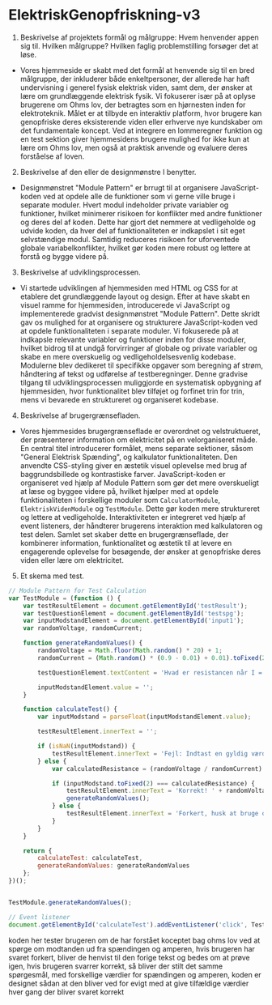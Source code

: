 # ElektriskGenopfriskning-v3
1. Beskrivelse af projektets formål og målgruppe: Hvem henvender appen sig til. Hvilken
målgruppe? Hvilken faglig problemstilling forsøger det at løse.


- Vores hjemmeside er skabt med det formål at henvende sig til en bred målgruppe, der inkluderer både enkeltpersoner, der allerede har haft undervisning i generel fysisk elektrisk viden, samt dem, der ønsker at lære om grundlæggende elektrisk fysik. Vi fokuserer især på at oplyse brugerene om Ohms lov, der betragtes som en hjørnesten inden for elektroteknik. Målet er at tilbyde en interaktiv platform, hvor brugere kan genopfriske deres eksisterende viden eller erhverve nye kundskaber om det fundamentale koncept. Ved at integrere en lommeregner funktion og en test sektion giver hjemmesidens brugere mulighed for ikke kun at lære om Ohms lov, men også at praktisk anvende og evaluere deres forståelse af loven.


2. Beskrivelse af den eller de designmønstre I benytter.


- Designmønstret "Module Pattern" er brrugt til at organisere JavaScript-koden ved at opdele alle de funktioner som vi gerne ville bruge i separate moduler. Hvert modul indeholder private variabler og funktioner, hvilket minimerer risikoen for konflikter med andre funktioner og deres del af koden. Dette har gjort det nemmere at vedligeholde og udvide koden, da hver del af funktionaliteten er indkapslet i sit eget selvstændige modul. Samtidig reduceres risikoen for uforventede globale variabelkonflikter, hvilket gør koden mere robust og lettere at forstå og bygge videre på.


3. Beskrivelse af udviklingsprocessen.


- Vi startede udviklingen af hjemmesiden med HTML og CSS for at etablere det grundlæggende layout og design. Efter at have skabt en visuel ramme for hjemmesiden, introducerede vi JavaScript og implementerede gradvist designmønstret "Module Pattern". Dette skridt gav os mulighed for at organisere og strukturere JavaScript-koden ved at opdele funktionaliteten i separate moduler. Vi fokuserede på at indkapsle relevante variabler og funktioner inden for disse moduler, hvilket bidrog til at undgå forvirringer af globale og private variabler og skabe en mere overskuelig og vedligeholdelsesvenlig kodebase. Modulerne blev dedikeret til specifikke opgaver som beregning af strøm, håndtering af tekst og udførelse af testberegninger. Denne gradvise tilgang til udviklingsprocessen muliggjorde en systematisk opbygning af hjemmesiden, hvor funktionalitet blev tilføjet og forfinet trin for trin, mens vi bevarede en struktureret og organiseret kodebase.


4. Beskrivelse af brugergrænsefladen.


- Vores hjemmesides brugergrænseflade er overordnet og velstruktueret, der præsenterer information om elektricitet på en velorganiseret måde. En central titel introducerer formålet, mens separate sektioner, såsom "General Elektrisk Spænding", og kalkulator funktionaliteten. Den anvendte CSS-styling giver en æstetik visuel oplevelse med brug af baggrundsbillede og kontrastiske farver. JavaScript-koden er organiseret ved hjælp af Module Pattern som gør det mere overskueligt at læse og byggee videre på, hvilket hjælper med at opdele funktionaliteten i forskellige moduler som `CalculatorModule`, `ElektriskVidenModule` og `TestModule`. Dette gør koden mere struktureret og lettere at vedligeholde. Interaktiviteten er integreret ved hjælp af event listeners, der håndterer brugerens interaktion med kalkulatoren og test delen. Samlet set skaber dette en brugergrænseflade, der kombinerer information, funktionalitet og æstetik til at levere en engagerende oplevelse for besøgende, der ønsker at genopfriske deres viden eller lære om elektricitet.


5. Et skema med test.

```javascript
// Module Pattern for Test Calculation
var TestModule = (function () {
    var testResultElement = document.getElementById('testResult');
    var testQuestionElement = document.getElementById('testspg');
    var inputModstandElement = document.getElementById('input1');
    var randomVoltage, randomCurrent;

    function generateRandomValues() {
        randomVoltage = Math.floor(Math.random() * 20) + 1; 
        randomCurrent = (Math.random() * (0.9 - 0.01) + 0.01).toFixed(2);

        testQuestionElement.textContent = 'Hvad er resistancen når I = ' + randomCurrent + ' og V = ' + randomVoltage;

        inputModstandElement.value = '';
    }

    function calculateTest() {
        var inputModstand = parseFloat(inputModstandElement.value);

        testResultElement.innerText = '';

        if (isNaN(inputModstand)) {
            testResultElement.innerText = 'Fejl: Indtast en gyldig værdi for modstand.';
        } else {
            var calculatedResistance = (randomVoltage / randomCurrent).toFixed(2);

            if (inputModstand.toFixed(2) === calculatedResistance) {
                testResultElement.innerText = 'Korrekt! ' + randomVoltage + ' V/' + randomCurrent + ' I = ' + calculatedResistance + ' ohm';
                generateRandomValues();
            } else {
                testResultElement.innerText = 'Forkert, husk at bruge ohms lov fra overstående tekst!';
            }
        }
    }

    return {
        calculateTest: calculateTest,
        generateRandomValues: generateRandomValues
    };
})();


TestModule.generateRandomValues();

// Event listener
document.getElementById('calculateTest').addEventListener('click', TestModule.calculateTest);
```

koden her tester brugeren om de har forstået koceptet bag ohms lov ved at spørge om modtanden ud fra spændingen og amperen, hvis brugeren har svaret forkert, bliver de henvist til den forige tekst og bedes om at prøve igen, hvis brugeren svarrer korrekt, så bliver der stilt det samme spørgesmål, med forskellige værdier for spændingen og amperen, koden er designet sådan at den bliver ved for evigt med at give tilfældige værdier hver gang der bliver svaret korrekt
